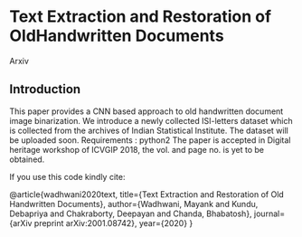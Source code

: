 # Text Extraction and Restoration of OldHandwritten Documents</h1>
<a src='https://arxiv.org/pdf/2001.08742.pdf'>Arxiv</a>
<h2>Introduction</h2>
This paper provides a CNN based approach to old handwritten document image binarization. We introduce a newly collected ISI-letters dataset which is collected from the archives of Indian Statistical Institute. The dataset will be uploaded soon.
Requirements :
python2
The paper is accepted in Digital heritage workshop of ICVGIP 2018, the vol. and page no. is yet to be obtained.

If you use this code kindly cite: 

@article{wadhwani2020text, title={Text Extraction and Restoration of Old Handwritten Documents}, author={Wadhwani, Mayank and Kundu, Debapriya and Chakraborty, Deepayan and Chanda, Bhabatosh}, journal={arXiv preprint arXiv:2001.08742}, year={2020} }
